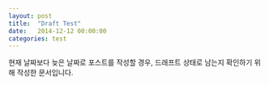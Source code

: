 ```yaml
---
layout: post
title:  "Draft Test"
date:   2014-12-12 00:00:00
categories: test
---
```


현재 날짜보다 늦은 날짜로 포스트를 작성할 경우, 드래프트 상태로 남는지 확인하기 위해 작성한 문서입니다.